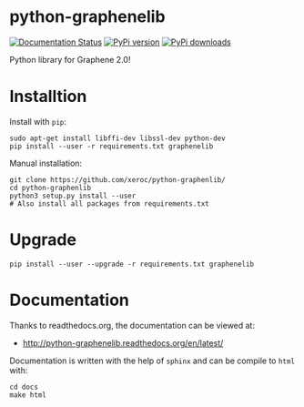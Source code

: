 # python-graphenelib

[![Documentation Status](https://readthedocs.org/projects/python-graphenelib/badge/?version=latest)](https://readthedocs.org/projects/python-graphenelib/?badge=latest)
[![PyPi version](https://pypip.in/v/graphenelib/badge.png)](https://pypi.python.org/pypi/graphenelib)
[![PyPi downloads](https://pypip.in/d/graphenelib/badge.png)](https://pypi.python.org/pypi/graphenelib)


Python library for Graphene 2.0!

# Installtion

Install with `pip`:

    sudo apt-get install libffi-dev libssl-dev python-dev
    pip install --user -r requirements.txt graphenelib

Manual installation:

    git clone https://github.com/xeroc/python-graphenlib/
    cd python-graphenlib
    python3 setup.py install --user
    # Also install all packages from requirements.txt

# Upgrade

    pip install --user --upgrade -r requirements.txt graphenelib

# Documentation

Thanks to readthedocs.org, the documentation can be viewed at:

 * http://python-graphenelib.readthedocs.org/en/latest/

Documentation is written with the help of `sphinx` and can be compile to
`html` with:

    cd docs
    make html

